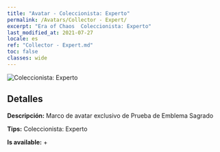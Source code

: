 ```yaml
---
title: "Avatar - Coleccionista: Experto"
permalink: /Avatars/Collector - Expert/
excerpt: "Era of Chaos  Coleccionista: Experto"
last_modified_at: 2021-07-27
locale: es
ref: "Collector - Expert.md"
toc: false
classes: wide
---
```

 ![Coleccionista: Experto](/images/a/avatarFrame_59.png)

## Detalles

 **Descripción:** Marco de avatar exclusivo de Prueba de Emblema Sagrado 

 **Tips:** Coleccionista: Experto 

 **Is available:**  + 

